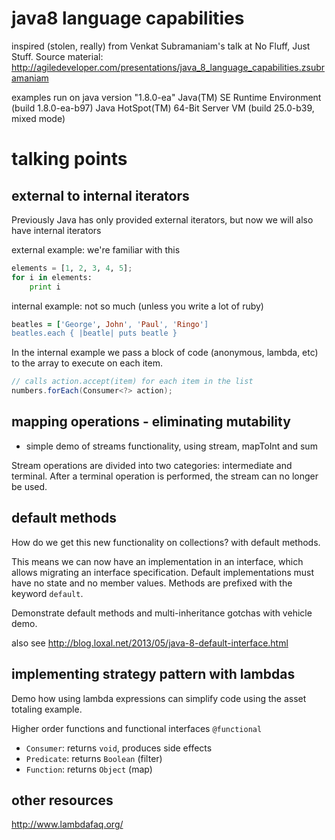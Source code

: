 

# java8 language capabilities

inspired (stolen, really) from Venkat Subramaniam's talk at No Fluff, Just Stuff. Source material:  http://agiledeveloper.com/presentations/java_8_language_capabilities.zsubramaniam

examples run on 
java version "1.8.0-ea"
Java(TM) SE Runtime Environment (build 1.8.0-ea-b97)
Java HotSpot(TM) 64-Bit Server VM (build 25.0-b39, mixed mode)


# talking points

## external to internal iterators

Previously Java has only provided external iterators, but now we will also have internal iterators

external example: we're familiar with this

```python
elements = [1, 2, 3, 4, 5];
for i in elements:
    print i
```

internal example: not so much (unless you write a lot of ruby)

```ruby
beatles = ['George', John', 'Paul', 'Ringo']
beatles.each { |beatle| puts beatle }
```

In the internal example we pass a block of code (anonymous, lambda, etc) to the array to execute on each item. 

```java
// calls action.accept(item) for each item in the list 
numbers.forEach(Consumer<?> action);
```

## mapping operations - eliminating mutability

- simple demo of streams functionality, using stream, mapToInt and sum

Stream operations are divided into two categories: intermediate and terminal.
After a terminal operation is performed, the stream can no longer be used.

## default methods

How do we get this new functionality on collections? with default methods.

This means we can now have an implementation in an interface, which allows migrating an interface specification. Default implementations must have no state and no member values. Methods are prefixed with the keyword `default`.

Demonstrate default methods and multi-inheritance gotchas with vehicle demo.

also see http://blog.loxal.net/2013/05/java-8-default-interface.html 

## implementing strategy pattern with lambdas

Demo how using lambda expressions can simplify code using the asset totaling example.

Higher order functions and functional interfaces `@functional`

- `Consumer`: returns `void`, produces side effects
- `Predicate`: returns `Boolean` (filter)
- `Function`: returns `Object` (map)


## other resources

http://www.lambdafaq.org/
